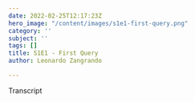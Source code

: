 ```yaml
---
date: 2022-02-25T12:17:23Z
hero_image: "/content/images/s1e1-first-query.png"
category: ''
subject: ''
tags: []
title: S1E1 - First Query
author: Leonardo Zangrando

---
```

Transcript